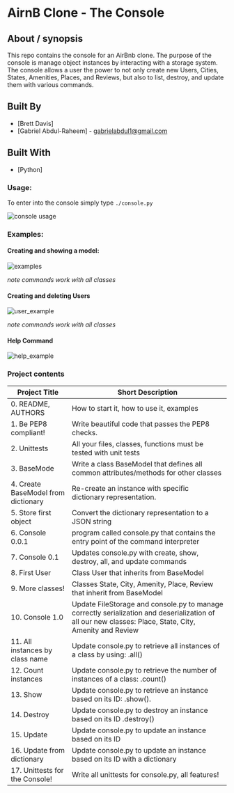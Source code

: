 # AirnB Clone - The Console

## About / synopsis
This repo contains the console for an AirBnb clone. The purpose of the console is manage object instances by interacting with a storage system. The console allows a user the power to not only create new Users, Cities, States, Amenities, Places, and Reviews, but also to list, destroy, and update them with various commands.
## Built By
* [Brett Davis] <email>
* [Gabriel Abdul-Raheem] - gabrielabdul1@gmail.com
## Built With
* [Python]
### Usage:
To enter into the console simply type `./console.py`

![console usage](https://media.giphy.com/media/VEbc8ttuRnEYN9bRh2/giphy.gif)

### Examples:
#### Creating and showing a model:

![examples](https://media.giphy.com/media/WOZPs2ZbdfJAlf5r8x/giphy.gif)

*note commands work with all classes*
#### Creating and deleting Users

![user\_example](https://media.giphy.com/media/LqJHkDaLghumvv7adO/giphy.gif)

*note commands work with all classes*

#### Help Command

![help\_example](https://media.giphy.com/media/JNPH9M8L4L3BA5cAcZ/giphy.gif)
### Project contents
| Project Title | Short Description |
| --- | --- |
|0. README, AUTHORS| How to start it, how to use it, examples|
|1. Be PEP8 compliant! | Write beautiful code that passes the PEP8 checks.|
|2. Unittests|All your files, classes, functions must be tested with unit tests|
|3. BaseMode|Write a class BaseModel that defines all common attributes/methods for other classes|
|4. Create BaseModel from dictionary|Re-create an instance with specific dictionary representation.|
|5. Store first object|Convert the dictionary representation to a JSON string |
|6. Console 0.0.1 |program called console.py that contains the entry point of the command interpreter|
|7. Console 0.1 |Updates console.py with create, show, destroy, all, and update commands|
|8. First User| Class User that inherits from BaseModel|
|9. More classes! | Classes State, City, Amenity, Place, Review that inherit from BaseModel|
|10. Console 1.0| Update FileStorage and console.py to manage correctly serialization and deserialization of all our new classes: Place, State, City, Amenity and Review|
|11. All instances by class name|Update console.py to retrieve all instances of a class by using: <class name>.all()|
|12. Count instances|Update console.py to retrieve the number of instances of a class: <class name>.count()|
|13. Show | Update console.py to retrieve an instance based on its ID: <class name>.show(<id>).|
|14. Destroy | Update console.py to destroy an instance based on its ID <class name>.destroy(<id>)|
|15. Update | Update console.py to update an instance based on its ID|
|16. Update from dictionary | Update console.py to update an instance based on its ID with a dictionary|
|17. Unittests for the Console!| Write all unittests for console.py, all features!|
